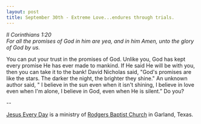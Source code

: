 ```yaml
---
layout: post
title: September 30th - Extreme Love...endures through trials.
---
```


_II Corinthians 1:20  
For all the promises of God in him are yea, and in him Amen, unto
the glory of God by us._

You can put your trust in the promises of God. Unlike you, God has
kept every promise He has ever made to mankind. If He said He will be
with you, then you can take it to the bank! David Nicholas said,
"God's promises are like the stars. The darker the night, the
brighter they shine." An unknown author said, " I believe in the sun
even when it isn't shining, I believe in love even when I'm alone, I
believe in God, even when He is silent.&rdquo; Do you?

 --

<a href=http://jesuseveryday.net>Jesus Every Day</a> is a ministry of <a href=http://rodgersbaptist.net>Rodgers Baptist Church</a> in Garland, Texas.
